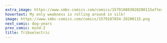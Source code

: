 ```yaml
---
extra_image: https://www.smbc-comics.com/comics/157910803020200115after.png
hovertext: My only weakness is rolling around in silk!
image: https://www.smbc-comics.com/comics/1579107854-20200115.png
next_comic: dog-years
prev_comic: mind-2
title: Triboelectric
---
```



